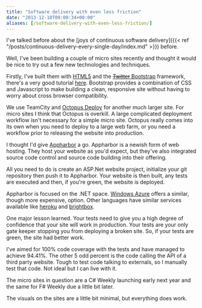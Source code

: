 ```yaml
---
title: "Software delivery with even less friction"
date: "2013-12-18T09:00:34+00:00"
aliases: [/software-delivery-with-even-less-friction/]
---
```


I've talked before about the [joys of continuous software delivery]({{< ref "/posts/continuous-delivery-every-single-day/index.md" >}}) before.

Well, I've been building a couple of micro sites recently and thought it would be nice to try out a few new technologies and techniques.

Firstly, I've built them with [HTML5](https://en.wikipedia.org/wiki/HTML5) and the [~~Twitter~~ Bootstrap](http://getbootstrap.com/) framework, there's a very good tutorial [here](http://www.w3resource.com/twitter-bootstrap/tutorial.php). Bootstrap provides a combination of CSS and Javascript to make building a clean, responsive site without having to worry about cross browser compatibility.

We use TeamCity and [Octopus Deploy](http://octopusdeploy.com/) for another much larger site. For micro sites I think that Octopus is overkill. A large complicated deployment workflow isn't necessary for a simple micro site. Octopus really comes into its own when you need to deploy to a large web farm, or you need a workflow prior to releasing the website into production.

I thought I'd give [Appharbor](http://appharbor.com/) a go. Appharbor is a newish form of web hosting. They host your website as you'd expect, but they've also integrated source code control and source code building into their offering.

All you need to do is create an ASP.Net website project, initialize your git repository then push it to Appharbor. Your website is then built, any tests are executed and then, if you're green, the website is deployed.

Appharbor is focused on the .NET space. [Windows Azure](http://www.windowsazure.com/) offers a similar, though more expensive, option. Other languages have similar services available like [heroku](https://www.heroku.com/) and [brightbox](http://www.brightbox.co.uk/).

One major lesson learned. Your tests need to give you a high degree of confidence that your site will work in production. Your tests are your only gate keeper stopping you from deploying a broken site. So, if your tests are green, the site had better work.

I've aimed for 100% code coverage with the tests and have managed to achieve 94.41%. The other 5 odd percent is the code calling the API of a third party website. Tough to test code talking to externals, so I manually test that code. Not ideal but I can live with it.

The micro sites in question are a C# Weekly launching early next year and the same for F# Weekly due a little bit later.

The visuals on the sites are a little bit minimal, but everything does work.
